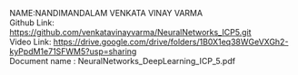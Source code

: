 NAME:NANDIMANDALAM VENKATA VINAY VARMA\
Github Link: https://github.com/venkatavinayvarma/NeuralNetworks_ICP5.git \
Video Link: https://drive.google.com/drive/folders/1B0X1eq38WGeVXGh2-kyPpdM1e71SFWM5?usp=sharing \
Document name : NeuralNetworks_DeepLearning_ICP_5.pdf
